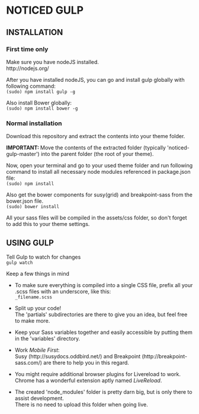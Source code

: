 # NOTICED GULP

<h2>INSTALLATION</h2>
<h3>First time only</h3>
<p>Make sure you have nodeJS installed.<br> 
http://nodejs.org/</p>
<p>After you have installed nodeJS, you can go and install gulp globally with following command:<br>
<code>(sudo) npm install gulp -g</code></p>
<p>Also install Bower globally:<br>
<code>(sudo) npm install bower -g</code></p>
<h3>Normal installation</h3>
<p>Download this repository and extract the contents into your theme folder.</p>
<p><strong>IMPORTANT: </strong>Move the contents of the extracted folder (typically 'noticed-gulp-master') into the parent folder (the root of your theme).</p>
<p>Now, open your terminal and go to your used theme folder and run following command to install all necessary node modules referenced in package.json file:<br>
<code>(sudo) npm install</code></p>
<p>Also get the bower components for susy(grid) and breakpoint-sass from the bower.json file.<br>
<code>(sudo) bower install</code></p>
<p>All your sass files will be compiled in the assets/css folder, so don't forget to add this to your theme settings.</p>
<h2>USING GULP</h2>
<p>Tell Gulp to watch for changes<br>
<code>gulp watch</code></p>
<p>Keep a few things in mind</p>
<ul>
<li><p>To make sure everything is compiled into a single CSS file, prefix all your .scss files with an underscore, like this:<br><code>_filename.scss</code></p></li>
<li><p>Split up your code!<br>The 'partials' subdirectories are there to give you an idea, but feel free to make more.<p></li>
<li><p>Keep your Sass variables together and easily accessible by putting them in the 'variables' directory.<p></li>
<li><p>Work <em>Mobile First</em>:<br>Susy (http://susydocs.oddbird.net/) and Breakpoint (http://breakpoint-sass.com/) are there to help you in this regard.</p></li>
<li><p>You might require additional browser plugins for Livereload to work.<br>Chrome has a wonderful extension aptly named <em>LiveReload</em>.</p></li>
<li><p>The created 'node_modules' folder is pretty darn big, but is only there to assist development.<br>There is no need to upload this folder when going live.</p></li>
